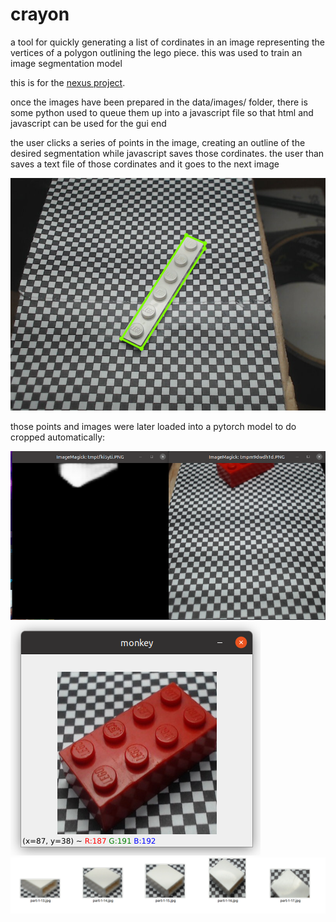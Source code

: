 # crayon

a tool for quickly generating a list of cordinates in an image representing the vertices of a polygon outlining the lego piece. this was used to train an image segmentation model

this is for the [nexus project](https://github.com/spencerhhubert/nexus).

once the images have been prepared in the data/images/ folder, there is some python used to queue them up into a javascript file so that html and javascript can be used for the gui end

the user clicks a series of points in the image, creating an outline of the desired segmentation while javascript saves those cordinates. the user than saves a text file of those cordinates and it goes to the next image

![alt text](https://raw.githubusercontent.com/spencerhhubert/crayon/main/example_pic3.png)

those points and images were later loaded into a pytorch model to do cropped automatically:

![alt text](https://raw.githubusercontent.com/spencerhhubert/crayon/main/example_pic1.png)
![alt text](https://raw.githubusercontent.com/spencerhhubert/crayon/main/example_pic2.png)
![alt text](https://raw.githubusercontent.com/spencerhhubert/crayon/main/example_pic4.png)
